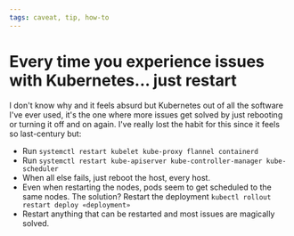 ```yaml
---
tags: caveat, tip, how-to
---
```


# Every time you experience issues with Kubernetes... just restart
I don't know why and it feels absurd but Kubernetes out of all the software I've ever used, it's the one where more issues get solved by just rebooting or turning it off and on again. I've really lost the habit for this since it feels so last-century but:

* Run `systemctl restart kubelet kube-proxy flannel containerd`
* Run `systemctl restart kube-apiserver kube-controller-manager kube-scheduler`
* When all else fails, just reboot the host, every host.
* Even when restarting the nodes, pods seem to get scheduled to the same nodes. The solution? Restart the deployment `kubectl rollout restart deploy «deployment»`
* Restart anything that can be restarted and most issues are magically solved.
